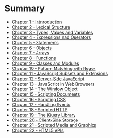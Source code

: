 # Summary

* [Chapter 1 - Intnroduction]()
* [Chapter 2 - Lexical Structure]()
* [Chapter 3 - Types, Values and Variables]()
* [Chapter 4 - Expressions nad Operators]()
* [Chapter 5 - Statements]()
* [Chapter 6 - Objects]()
* [Chapter 7 - Arrays]()
* [Chapter 8 - Functions]()
* [Chapter 9 - Classes and Modules]()
* [Chapter 10 - Pattern Matching with Regex]()
* [Chapter 11 - JavaScript Subsets and Extensions]()
* [Chapter 12 - Server-Side JavaScript]()
* [Chapter 13 - JavaScript in Web Browsers]()
* [Chapter 14 - The Window Object]()
* [Chapter 15 - Scripting Documents]()
* [Chapter 16 - Scripting CSS]()
* [Chapter 17 - Handling Events]()
* [Chapter 18 - Scripted HTTP]()
* [Chapter 19 - The jQuery Library]()
* [Chapter 20 - Client-Side Storage]()
* [Chapter 21 - Scripted Media and Graphics]()
* [Chapter 22 - HTML5 APIs]()
